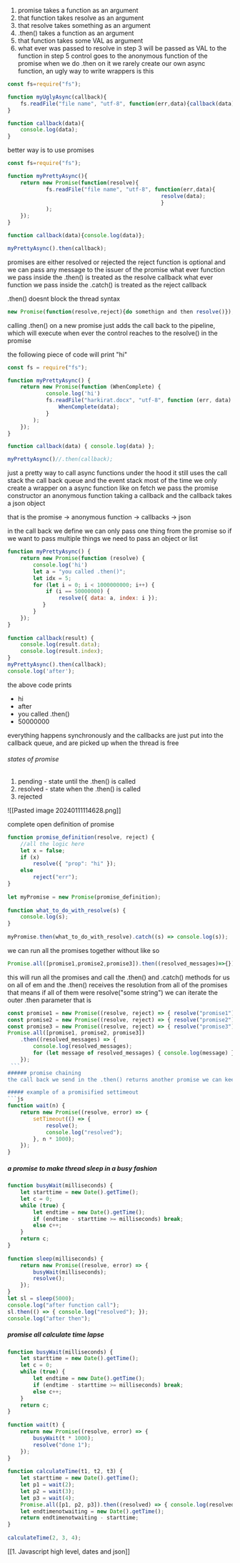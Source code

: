 1. promise takes a function as an argument
2. that function takes resolve as an argument
3. that resolve takes something as an argument
4. .then() takes a function as an argument
5. that function takes some VAL as argument
6. what ever was passed to resolve in step 3 will be passed as VAL to the function in step 5
control goes to the anonymous function of the promise when we do .then on it
we rarely create our own async function, an ugly way to write wrappers is this
```js
const fs=require("fs");

function myUglyAsync(callback){
	fs.readFile("file name", "utf-8", function(err,data){callback(data);} );
}

function callback(data){
	console.log(data);
}
```
better way is to use promises
```js
const fs=require("fs");

function myPrettyAsync(){
	return new Promise(function(resolve){
			fs.readFile("file name", "utf-8", function(err,data){
												resolve(data);
												}
			);
	});
}

function callback(data){console.log(data)};

myPrettyAsync().then(callback);
```
promises are either resolved or rejected
the reject function is optional and we can pass any message to the issuer of the promise 
what ever function we pass inside the .then() is treated as the resolve callback
what ever function we pass inside the .catch() is treated as the reject callback 

.then() doesnt block the thread
syntax
```js
new Promise(function(resolve,reject){do somethign and then resolve()});
```
calling .then() on a new promise just adds the call back to the pipeline, which will execute when ever the control reaches to the resolve() in the promise

the following piece of code will print "hi"

```js
const fs = require("fs");

function myPrettyAsync() {
	return new Promise(function (WhenComplete) {
			console.log('hi')
			fs.readFile("harkirat.docx", "utf-8", function (err, data) {
				WhenComplete(data);
			}
		);
	});
}

function callback(data) { console.log(data) };

myPrettyAsync()//.then(callback);
```

just a pretty way to call async functions
under the hood it still uses the call stack the call back queue and the event stack
most of the time we only create a wrapper on a async function like on fetch
we pass the promise constructor an anonymous function taking a callback
and the callback takes a json object

that is the promise -> anonymous function -> callbacks -> json 

in the call back we define we can only pass one thing from the promise so if we want to pass multiple things we need to pass an object or list

```js
function myPrettyAsync() {
    return new Promise(function (resolve) {
        console.log('hi')
        let a = "you called .then()";
        let idx = 5;
        for (let i = 0; i < 1000000000; i++) {
            if (i == 50000000) {
                resolve({ data: a, index: i });
           }
        }
    });
}
 
function callback(result) {
    console.log(result.data);
    console.log(result.index);
}
myPrettyAsync().then(callback);
console.log('after');
```

the above code prints 
- hi
- after 
- you called .then()
- 50000000

everything happens synchronously and the callbacks are just put into the callback queue, and are picked up when the thread is free

###### states of promise
1. pending - state until the .then() is called
2. resolved - state when the .then() is called
3. rejected

![[Pasted image 20240111114628.png]]

complete open definition of promise
```js
function promise_definition(resolve, reject) {
    //all the logic here
    let x = false;
    if (x)
        resolve({ "prop": "hi" });
    else
        reject("err");
}
 
let myPromise = new Promise(promise_definition);
  
function what_to_do_with_resolve(s) {
    console.log(s);
}
  
myPromise.then(what_to_do_with_resolve).catch((s) => console.log(s));
```


we can run all the promises together without like so
```js
Promise.all([promise1,promise2,promise3]).then((resolved_messages)=>{});
```
this will run all the promises and call the .then() and .catch() methods for us on all of em
and the .then() receives the resolution from all of the promises that means if all of them were resolve("some string") we can iterate the outer .then parameter that is

```js
const promise1 = new Promise((resolve, reject) => { resolve("promise1"); });
const promise2 = new Promise((resolve, reject) => { resolve("promise2"); });
const promise3 = new Promise((resolve, reject) => { resolve("promise3"); });
Promise.all([promise1, promise2, promise3])
    .then((resolved_messages) => {
        console.log(resolved_messages);
        for (let message of resolved_messages) { console.log(message) }
    });
 ```
###### promise chaining
the call back we send in the .then() returns another promise we can keep going on with .then()

##### example of a promisified settimeout
```js
function wait(n) {
    return new Promise((resolve, error) => {
        setTimeout(() => {
            resolve();
            console.log("resolved");
        }, n * 1000);
    });
}
```

##### a promise to make thread sleep in a busy fashion
```js
function busyWait(milliseconds) {
    let starttime = new Date().getTime();
    let c = 0;
    while (true) {
        let endtime = new Date().getTime();
        if (endtime - starttime >= milliseconds) break;
        else c++;
    }
    return c;
}
  
function sleep(milliseconds) {
    return new Promise((resolve, error) => {
        busyWait(milliseconds);
        resolve();
    });
}
let sl = sleep(5000);
console.log("after function call");
sl.then(() => { console.log("resolved"); });
console.log("after then");
```

##### promise all calculate time lapse
```js
function busyWait(milliseconds) {
    let starttime = new Date().getTime();
    let c = 0;
    while (true) {
        let endtime = new Date().getTime();
        if (endtime - starttime >= milliseconds) break;
        else c++;
    }
    return c;
}
  
function wait(t) {
    return new Promise((resolve, error) => {
        busyWait(t * 1000);
        resolve("done 1");
    });
}
  
function calculateTime(t1, t2, t3) {
    let starttime = new Date().getTime();
    let p1 = wait(2);
    let p2 = wait(3);
    let p3 = wait(4);
    Promise.all([p1, p2, p3]).then((resolved) => { console.log(resolved); });
    let endtimenotwaiting = new Date().getTime();
    return endtimenotwaiting - starttime;
}
  
calculateTime(2, 3, 4);
```



[[1. Javascript high level, dates and json]]